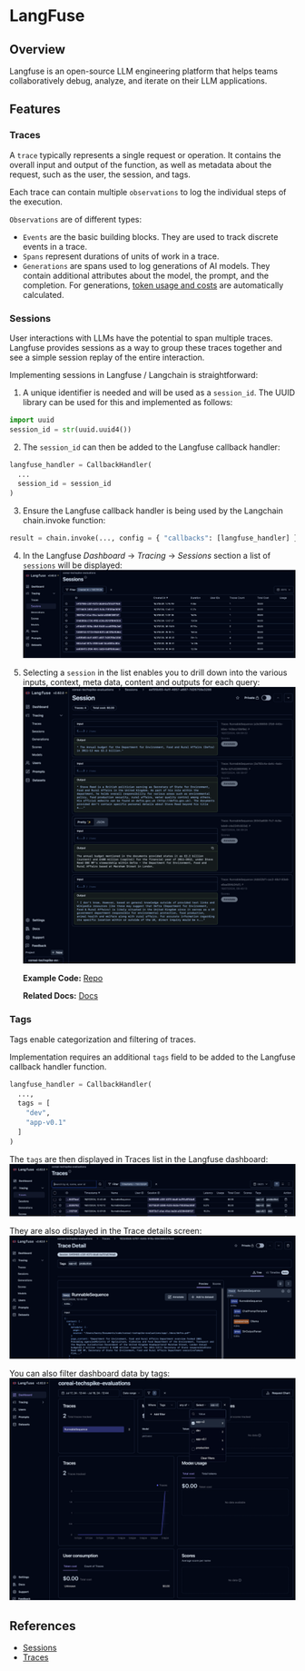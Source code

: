 # LangFuse

## Overview

Langfuse is an open-source LLM engineering platform that helps teams collaboratively debug, analyze, and iterate on their LLM applications.

## Features

### Traces

A `trace` typically represents a single request or operation. It contains the overall input and output of the function, as well as metadata about the request, such as the user, the session, and tags.

Each trace can contain multiple `observations` to log the individual steps of the execution.

`Observations` are of different types:

- `Events` are the basic building blocks. They are used to track discrete events in a trace.
- `Spans` represent durations of units of work in a trace.
- `Generations` are spans used to log generations of AI models. They contain additional attributes about the model, the prompt, and the completion. For generations, [token usage and costs](https://langfuse.com/docs/model-usage-and-cost) are automatically calculated.

### Sessions

User interactions with LLMs have the potential to span multiple traces. Langfuse provides sessions as a way to group these traces together and see a simple session replay of the entire interaction.

Implementing sessions in Langfuse / Langchain is straightforward:

1. A unique identifier is needed and will be used as a `session_id`. The UUID library can be used for this and implemented as follows:
``` py linenums="1"
import uuid
session_id = str(uuid.uuid4())
```

2. The `session_id` can then be added to the Langfuse callback handler:
``` py linenums="1"
langfuse_handler = CallbackHandler(
  ...
  session_id = session_id
)
```

3. Ensure the Langfuse callback handler is being used by the Langchain chain.invoke function:
``` py linenums="1"
result = chain.invoke(..., config = { "callbacks": [langfuse_handler] }) 
```

4. In the Langfuse *Dashboard* → *Tracing* → *Sessions* section a list of `sessions` will be displayed:
![image](../images/langfuse-sessions.png)

5. Selecting a `session` in the list enables you to drill down into the various inputs, context, meta data, content and outputs for each query:
![image](../images/langfuse-session.png)

    **Example Code:** [Repo](https://github.com/DEFRA/coreai-techspike-evaluations/blob/dfefd1cde1e05aa9491fd430b1c5e985ffe0b0bc/app/app.py#L17)

    **Related Docs:** [Docs](https://langfuse.com/docs/tracing-features/sessions)

### Tags

Tags enable categorization and filtering of traces.

Implementation requires an additional `tags` field to be added to the Langfuse callback handler function.

``` py linenums="1"
langfuse_handler = CallbackHandler(
  ...,
  tags = [
    "dev",
    "app-v0.1"
  ]
)
```

The `tags` are then displayed in Traces list in the Langfuse dashboard:
![image](../images/langfuse-tags.png)

They are also displayed in the Trace details screen:
![image](../images/langfuse-tags-details.png)

You can also filter dashboard data by tags:
![image](../images/langfuse-tags-filter.png)

## References

- [Sessions](https://langfuse.com/docs/tracing-features/sessions)
- [Traces](https://langfuse.com/docs/tracing)